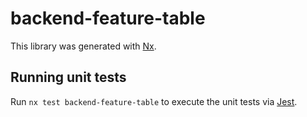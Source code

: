 # backend-feature-table

This library was generated with [Nx](https://nx.dev).

## Running unit tests

Run `nx test backend-feature-table` to execute the unit tests via [Jest](https://jestjs.io).
